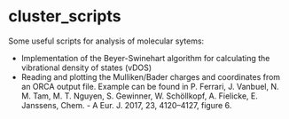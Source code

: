 # cluster_scripts

Some useful scripts for analysis of molecular sytems:

- Implementation of the Beyer-Swinehart algorithm for calculating the vibrational density of states (vDOS)
- Reading and plotting the Mulliken/Bader charges and coordinates from an ORCA output file. Example can be found in P. Ferrari, J. Vanbuel, N. M. Tam, M. T. Nguyen, S. Gewinner, W. Schöllkopf, A. Fielicke, E. Janssens, Chem. - A Eur. J. 2017, 23, 4120–4127, figure 6.

